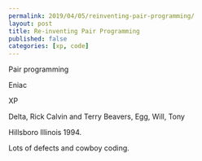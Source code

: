 ```yaml
---
permalink: 2019/04/05/reinventing-pair-programming/
layout: post
title: Re-inventing Pair Programming
published: false
categories: [xp, code]
---
```


Pair programming

Eniac

XP

Delta, Rick Calvin and Terry Beavers, Egg, Will, Tony

Hillsboro Illinois 1994.

Lots of defects and cowboy coding.
